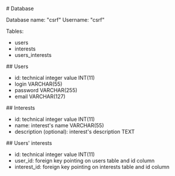 # Database

Database name: "csrf"
Username: "csrf"

Tables:
- users
- interests
- users_interests

## Users

- id: technical integer value INT(11)
- login VARCHAR(55)
- password VARCHAR(255)
- email VARCHAR(127)


## Interests

- id: technical integer value INT(11)
- name: interest's name VARCHAR(55)
- description (optional): interest's description TEXT

## Users' interests

- id: technical integer value INT(11)
- user_id: foreign key pointing on users table and id column
- interest_id: foreign key pointing on interests table and id column
